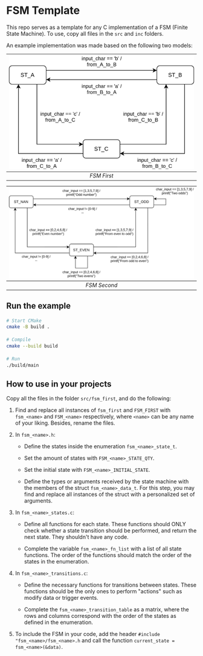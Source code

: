 # FSM Template

This repo serves as a template for any C implementation of a FSM (Finite State Machine).
To use, copy all files in the `src` and `inc` folders.

An example implementation was made based on the following two models:

| ![FSM template letters](/images/fsm_template_letters.svg) |
|:--:|
| *FSM First* |

| ![FSM template numbers](/images/fsm_template_numbers.svg) |
|:--:|
| *FSM Second* |

## Run the example

```bash
# Start CMake
cmake -B build .

# Compile
cmake --build build

# Run
./build/main
```

## How to use in your projects

Copy all the files in the folder `src/fsm_first`, and do the following:

1. Find and replace all instances of `fsm_first` and `FSM_FIRST` with `fsm_<name>` and `FSM_<name>` respectively, where `<name>` can be any name of your liking. Besides, rename the files.

2. In `fsm_<name>.h`:
    * Define the states inside the enumeration `fsm_<name>_state_t`.

    * Set the amount of states with `FSM_<name>_STATE_QTY`.

    * Set the initial state with `FSM_<name>_INITIAL_STATE`.

    * Define the types or arguments received by the state machine with the members of the struct `fsm_<name>_data_t`. For this step, you may find and replace all instances of the struct with a personalized set of arguments.

3. In `fsm_<name>_states.c`:
    * Define all functions for each state. These functions should ONLY check whether a state transition should be performed, and return the next state. They shouldn't have any code.

    * Complete the variable `fsm_<name>_fn_list` with a list of all state functions. The order of the functions should match the order of the states in the enumeration.

4. In `fsm_<name>_transitions.c`:
    * Define the necessary functions for transitions between states. These functions should be the only ones to perform "actions" such as modify data or trigger events.

    * Complete the `fsm_<name>_transition_table` as a matrix, where the rows and columns correspond with the order of the states as defined in the enumeration.

5. To include the FSM in your code, add the header `#include "fsm_<name>/fsm_<name>.h` and call the function `current_state = fsm_<name>(&data)`.
